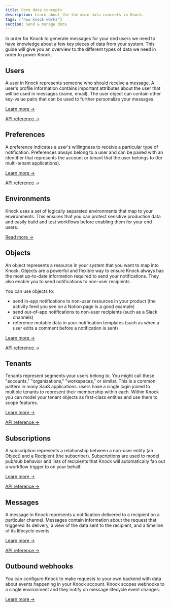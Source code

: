 ```yaml
---
title: Core data concepts
description: Learn about the the main data concepts in Knock.
tags: ["how knock works"]
section: Send & manage data
---
```


In order for Knock to generate messages for your end users we need to have knowledge about a few key pieces of data from your system. This guide will give you an overview to the different types of data we need in order to power Knock.

## Users

A user in Knock represents someone who should receive a message. A user's profile information contains important attributes about the user that will be used in messages (name, email). The user object can contain other key-value pairs that can be used to further personalize your messages.

[Learn more →](/send-and-manage-data/users)

[API reference →](/reference#users)

## Preferences

A preference indicates a user's willingness to receive a particular type of notification. Preferences always belong to a user and can be paired with an identifier that represents the account or tenant that the user belongs to (for multi-tenant applications).

[Learn more →](/send-and-manage-data/preferences)

[API reference →](/reference#preferences)

## Environments

Knock uses a set of logically separated environments that map to your environments. This ensures that you can protect sensitive production data and easily build and test workflows before enabling them for your end users.

[Read more →](/send-and-manage-data/environments)

## Objects

An object represents a resource in your system that you want to map into Knock. Objects are a powerful and flexible way to ensure Knock always has the most up-to-date information required to send your notifications. They also enable you to send notifications to non-user recipients.

You can use objects to:

- send in-app notifications to non-user resources in your product (the activity feed you see on a Notion page is a good example)
- send out-of-app notifications to non-user recipients (such as a Slack channels)
- reference mutable data in your notification templates (such as when a user edits a comment before a notification is sent)

[Learn more →](/send-and-manage-data/objects)

[API reference →](/reference#objects)

## Tenants

Tenants represent segments your users belong to. You might call these "accounts," "organizations," "workspaces," or similar. This is a common pattern in many SaaS applications: users have a single login joined to multiple tenants to represent their membership within each. Within Knock you can model your tenant objects as first-class entities and use them to scope features.

[Learn more →](/send-and-manage-data/tenants)

[API reference →](/reference#tenants)

## Subscriptions

A subscription represents a relationship between a non-user entity (an Object) and a Recipient (the subscriber). Subscriptions are used to model pub/sub behavior and lists of recipients that Knock will automatically fan out a workflow trigger to on your behalf.

[Learn more →](/send-and-manage-data/subscriptions)

[API reference →](/reference#subscriptions)

## Messages

A message in Knock represents a notification delivered to a recipient on a particular channel. Messages contain information about the request that triggered its delivery, a view of the data sent to the recipient, and a timeline of its lifecycle events.

[Learn more →](/send-and-manage-data/messages)

[API reference →](/reference#messages)

## Outbound webhooks

You can configure Knock to make requests to your own backend with data about events happening in your Knock account. Knock scopes webhooks to a single environment and they notify on message lifecycle event changes.

[Learn more →](/send-and-manage-data/outbound-webhooks)
